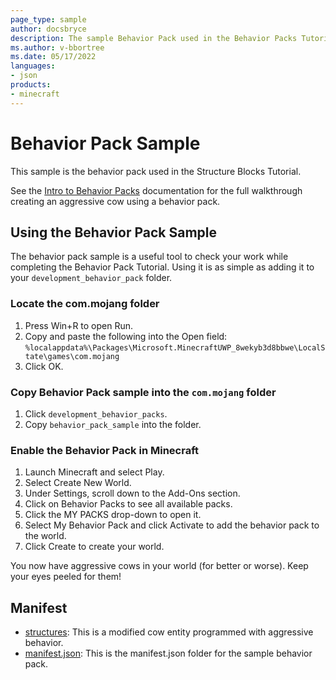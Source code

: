 ```yaml
---
page_type: sample
author: docsbryce
description: The sample Behavior Pack used in the Behavior Packs Tutorial.
ms.author: v-bbortree
ms.date: 05/17/2022
languages:
- json
products:
- minecraft
---
```


# Behavior Pack Sample

This sample is the behavior pack used in the Structure Blocks Tutorial.

See the [Intro to Behavior Packs](https://docs.microsoft.com/minecraft/creator/documents/behaviorpack) documentation for the full walkthrough creating an aggressive cow using a behavior pack.

## Using the Behavior Pack Sample

The behavior pack sample is a useful tool to check your work while completing the Behavior Pack Tutorial. Using it is as simple as adding it to your `development_behavior_pack` folder.

### Locate the com.mojang folder

1. Press Win+R to open Run.
1. Copy and paste the following into the Open field: `%localappdata%\Packages\Microsoft.MinecraftUWP_8wekyb3d8bbwe\LocalState\games\com.mojang`
1. Click OK.

### Copy Behavior Pack sample into the `com.mojang` folder

1. Click `development_behavior_packs`.
1. Copy `behavior_pack_sample` into the folder.

### Enable the Behavior Pack in Minecraft

1. Launch Minecraft and select Play.
1. Select Create New World.
1. Under Settings, scroll down to the Add-Ons section.
1. Click on Behavior Packs to see all available packs.
1. Click the MY PACKS drop-down to open it.
1. Select My Behavior Pack and click Activate to add the behavior pack to the world.
1. Click Create to create your world.

You now have aggressive cows in your world (for better or worse). Keep your eyes peeled for them!

## Manifest

- [structures](https://github.com/microsoft/minecraft-samples/blob/main/rtx_behavior_pack/entities/cow.json): This is a modified cow entity programmed with aggressive behavior.
- [manifest.json](https://github.com/microsoft/minecraft-samples/blob/main/rtx_behavior_pack/manifest.json/): This is the manifest.json folder for the sample behavior pack.

